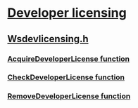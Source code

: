 # [Developer licensing](../_devlic/index.md)
## [Wsdevlicensing.h](index.md)
### [AcquireDeveloperLicense function](../wsdevlicensing/nf-wsdevlicensing-acquiredeveloperlicense.md)
### [CheckDeveloperLicense function](../wsdevlicensing/nf-wsdevlicensing-checkdeveloperlicense.md)
### [RemoveDeveloperLicense function](../wsdevlicensing/nf-wsdevlicensing-removedeveloperlicense.md)
